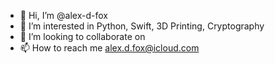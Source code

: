 - 👋 Hi, I’m @alex-d-fox
- 👀 I’m interested in Python, Swift, 3D Printing, Cryptography
- 💞️ I’m looking to collaborate on 
- 📫 How to reach me alex.d.fox@icloud.com
